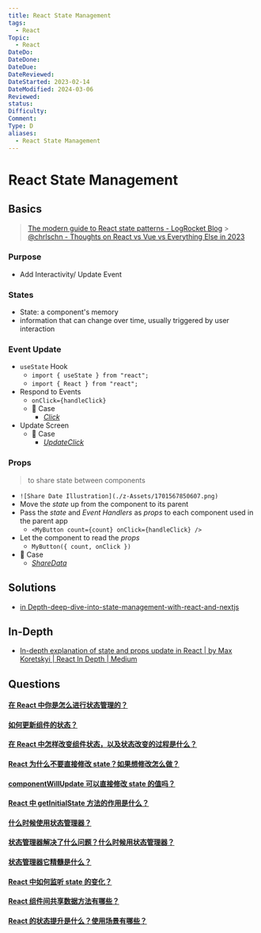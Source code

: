 ```yaml
---
title: React State Management
tags:
  - React
Topic:
  - React
DateDo:
DateDone:
DateDue:
DateReviewed:
DateStarted: 2023-02-14
DateModified: 2024-03-06
Reviewed:
status:
Difficulty:
Comment:
Type: D
aliases:
  - React State Management
---
```


# React State Management

## Basics

> [The modern guide to React state patterns - LogRocket Blog](https://blog.logrocket.com/modern-guide-react-state-patterns/#usestate-hook) > [@chrlschn - Thoughts on React vs Vue vs Everything Else in 2023](https://chrlschn.dev/blog/2022/12/react-vs-vue-vs-everything-in-2023/)

### Purpose

- Add Interactivity/ Update Event

### States

- State: a component's memory
- information that can change over time, usually triggered by user interaction

### Event Update

- `useState` Hook
  - `import { useState } from "react";`
  - `import { React } from "react";`
- Respond to Events
  - `onClick={handleClick}`
  - 📌 Case
    - _[Click](https://github.com/Jenniferwonder/react-tutorial/blob/main/src/components/01-quick-start/Click.jsx)_
- Update Screen
  - 📌 Case
    - _[UpdateClick](https://github.com/Jenniferwonder/react-tutorial/blob/main/src/components/01-quick-start/UpdateClick.jsx)_

### Props

> to share state between components

- `![Share Date Illustration](./z-Assets/1701567850607.png)`
- Move the _state_ up from the component to its parent
- Pass the _state_ and _Event Handlers_ as _props_ to each component used in the parent app
  - `<MyButton count={count} onClick={handleClick} />`
- Let the component to read the _props_
  - `MyButton({ count, onClick })`
- 📌 Case
  - _[ShareData](https://github.com/Jenniferwonder/react-tutorial/blob/main/src/components/01-quick-start/ShareData.jsx)_

## Solutions

- [in Depth-deep-dive-into-state-management-with-react-and-nextjs](https://angularindepth.com/posts/1487/deep-dive-into-state-management-with-react-and-nextjs)

## In-Depth

- [In-depth explanation of state and props update in React | by Max Koretskyi | React In Depth | Medium](https://medium.com/react-in-depth/in-depth-explanation-of-state-and-props-update-in-react-51ab94563311)

## Questions

#### [在 React 中你是怎么进行状态管理的？](https://github.com/haizlin/fe-interview/issues/605)

#### [如何更新组件的状态？](https://github.com/haizlin/fe-interview/issues/849)

#### [在 React 中怎样改变组件状态，以及状态改变的过程是什么？](https://github.com/haizlin/fe-interview/issues/606)

#### [React 为什么不要直接修改 state？如果想修改怎么做？](https://github.com/haizlin/fe-interview/issues/857)

#### [componentWillUpdate 可以直接修改 state 的值吗？](https://github.com/haizlin/fe-interview/issues/951)

#### [React 中 getInitialState 方法的作用是什么？](https://github.com/haizlin/fe-interview/issues/792)

#### [什么时候使用状态管理器？](https://github.com/haizlin/fe-interview/issues/953)

#### [状态管理器解决了什么问题？什么时候用状态管理器？](https://github.com/haizlin/fe-interview/issues/838)

#### [状态管理器它精髓是什么？](https://github.com/haizlin/fe-interview/issues/837)

#### [React 中如何监听 state 的变化？](https://github.com/haizlin/fe-interview/issues/861)

#### [React 组件间共享数据方法有哪些？](https://github.com/haizlin/fe-interview/issues/672)

#### [React 的状态提升是什么？使用场景有哪些？](https://github.com/haizlin/fe-interview/issues/671)
